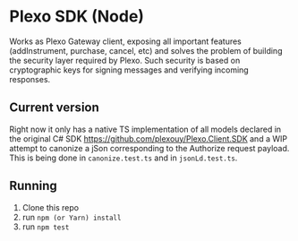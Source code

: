 # Plexo SDK (Node)

Works as Plexo Gateway client, exposing all important features (addInstrument, purchase, cancel, etc) and solves the problem of building the security layer required by Plexo.
Such security is based on cryptographic keys for signing messages and verifying incoming responses.

## Current version
Right now it only has a native TS implementation of all models declared in the original C# SDK https://github.com/plexouy/Plexo.Client.SDK and a WIP attempt to canonize a jSon corresponding to the Authorize request payload. This is being done in `canonize.test.ts` and in `jsonLd.test.ts`.

## Running
1. Clone this repo
2. run `npm (or Yarn) install`
3. run `npm test` 
